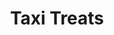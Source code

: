 ---
layout: post
title: Taxi Treats
creator: Brian Shimmerlik
twitter: false
site: http://www.taxitreats.com/
image: /lib/img/projects/taxitreats.png
featured: false
demodays: true
eboard: false
alumni: false
---